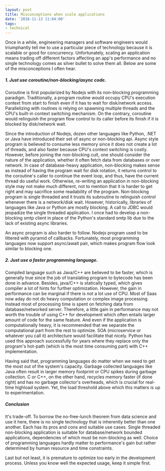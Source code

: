 ```yaml
---
layout: post
title: Misconceptions when scale applications
date: '2018-11-13 11:04:00'
tags:
- technical
---
```


Once in a while, engineering managers and software engineers would triumphantly tell me to use a particular piece of technology because it is scalable or good for concurrency. Unfortunately, scaling an application means trading off different factors affecting an app's performance and no single technology comes as silver bullet to solve them all. Below are some of the misconceptions I often hear.

##### 1. Just use coroutine/non-blocking/async code.

Coroutine is first popularized by Nodejs with its non-blocking programming paradigm. Traditionally, a program routine would occupy CPU's execution context from start to finish even if it has to wait for disk/network access. Parallelizing with routines is relying on spawning multiple threads and the CPU's built-in context switching mechanism. On the contrary, coroutine would relinguish the program flow control to its caller before its finish if it is blocked by disk/network wait.

Since the introduction of Nodejs, dozen other languages like Python, .NET or Java have introduced their set of async or non-blocking api. Async style program is believed to consume less memory since it does not create a lot of threads, and also faster because CPU's context switching is costly. However, before joining the non-blocking cult, one should consider the nature of the application, whether it often fetch data from databases or over network. In case of database-heavy application, non-blocking makes sense as instead of having the program wait for disk rotation, it returns control to the coroutine's caller to continue the event loop, and thus, have the current thread do useful work. Otherwise, re-writing an application in non-blocking style may not make much different, not to mention that it is harder to get right and may sacrifice some readability of the program. Non-blocking program is single threaded and it trusts its subroutine to relinguish control whenever there is a network/disk wait. However, historically, libraries of languages like Java or Python are mostly blocking. A call to JDBC would jeopadize the single threaded application. I once had to develop a non-blocking smtp client in place of the Python's standard smtp lib due to the lack of existing async libraries. 

An async program is also harder to follow. Nodejs program used to be littered with pyramid of callbacks. Fortunately, most programming languages now support async/await pair, which makes program flow look similar to blocking one. 

##### 2. Just use a faster programming language.

Compiled language such as Java/C++ are believed to be faster, which is generally true since the job of translating program to bytecode has been done in advance. Besides, java/C++ is statically typed, which gives compiler a lot of hints for further optimization. However, the gain in performance can be marginal if there is not a lot use of CPU. Most of Saas now aday do not do heavy computation or complex image processing. Instead most of processing time is spent on fetching data from database/networked server. Therefore, a little gain in performance may not worth the trouble of using C++ for development which often entails larger amount of code for the same feature. And even if the application is computationally heavy, it is recommended that we separate the computational part from the rest to optimize. SOA (microservice or whatever you call it) architecture would facilitate that nicely. Python has used this approach successfully for years where they replace only the program's hot-path (which is the most time consuming part) with C++ implementation. 

Having said that, programming languages do matter when we need to get the most out of the system's capacity. Garbage collected languages like Java often result in larger memory footprint or CPU spikes during garbage collection. C or C++, on the other hand, recycles memory faster (if done right) and has no garbage collector's overheads, which is crucial for real-time highload system. Yet, the load threshold above which this matters is up to experimentation. 

##### Conclusion

It's trade-off. To borrow the no-free-lunch theorem from data science and use it here, there is no single technology that is inherently better than one another. Each has its pros and cons and suitable use cases. Single threaded non-blocking application is suitable for database/network bounded applications, dependencies of which must be non-blocking as well. Choice of programming languages hardly matter to performance's gain but rather determined by human resource and time constraints. 

Last but not least, it is premature to optimize too early in the development process. Unless you know well the expected usage, keep it simple first.

